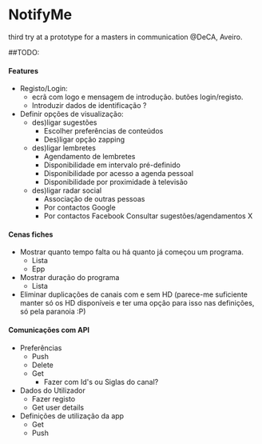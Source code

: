 # NotifyMe
third try at a prototype for a masters in communication @DeCA, Aveiro.

##TODO:

#### Features
* Registo/Login:
    * ecrã com logo e mensagem de introdução. butões login/registo.
    *    Introduzir dados de identificação ?
*    Definir opções de visualização:
     *   des)ligar sugestões
         *   Escolher preferências de conteúdos
         *   Des)ligar opção zapping
     *   des)ligar lembretes
         *   Agendamento de lembretes
         *   Disponibilidade em intervalo pré-definido
         *   Disponibilidade por acesso a agenda pessoal
         *   Disponibilidade por proximidade à televisão
     *   des)ligar radar social
         *   Associação de outras pessoas
         *   Por contactos Google
         *   Por contactos Facebook
Consultar sugestões/agendamentos X

#### Cenas fiches
* Mostrar quanto tempo falta ou há quanto já começou um programa.
    * Lista
    * Epp
* Mostrar duração do programa
    * Lista
* Eliminar duplicações de canais com e sem HD
(parece-me suficiente manter só os HD disponíveis e ter uma opção para isso nas definições, só pela paranoia :P)
    
#### Comunicações com API
* Preferências
    * Push
    * Delete
    * Get
        * Fazer com Id's ou Siglas do canal?
* Dados do Utilizador
    * Fazer registo
    * Get user details
* Definições de utilização da app
    * Get
    * Push